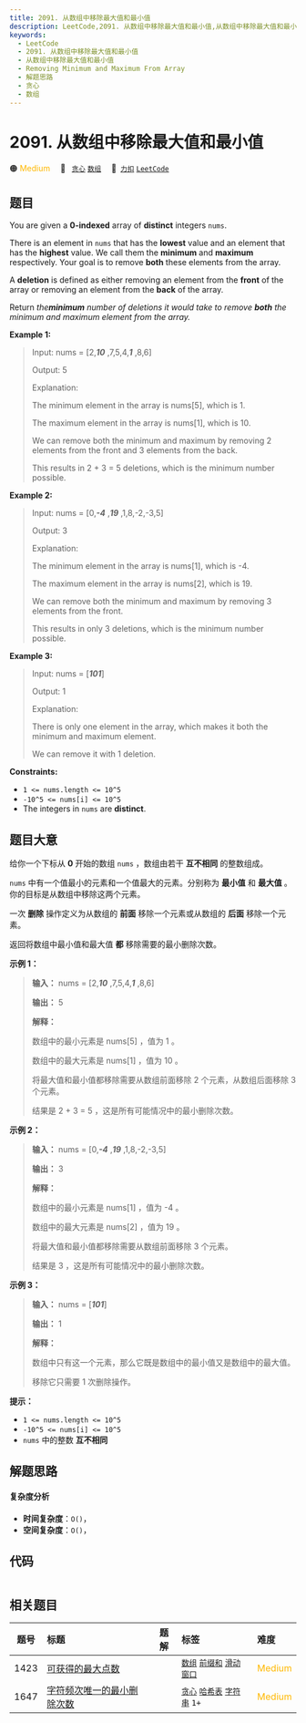```yaml
---
title: 2091. 从数组中移除最大值和最小值
description: LeetCode,2091. 从数组中移除最大值和最小值,从数组中移除最大值和最小值,Removing Minimum and Maximum From Array,解题思路,贪心,数组
keywords:
  - LeetCode
  - 2091. 从数组中移除最大值和最小值
  - 从数组中移除最大值和最小值
  - Removing Minimum and Maximum From Array
  - 解题思路
  - 贪心
  - 数组
---
```


# 2091. 从数组中移除最大值和最小值

🟠 <font color=#ffb800>Medium</font>&emsp; 🔖&ensp; [`贪心`](/tag/greedy.md) [`数组`](/tag/array.md)&emsp; 🔗&ensp;[`力扣`](https://leetcode.cn/problems/removing-minimum-and-maximum-from-array) [`LeetCode`](https://leetcode.com/problems/removing-minimum-and-maximum-from-array)

## 题目

You are given a **0-indexed** array of **distinct** integers `nums`.

There is an element in `nums` that has the **lowest** value and an element
that has the **highest** value. We call them the **minimum** and **maximum**
respectively. Your goal is to remove **both** these elements from the array.

A **deletion** is defined as either removing an element from the **front** of
the array or removing an element from the **back** of the array.

Return _the**minimum** number of deletions it would take to remove **both**
the minimum and maximum element from the array._



**Example 1:**

> Input: nums = [2,_**10**_ ,7,5,4,_**1**_ ,8,6]
> 
> Output: 5
> 
> Explanation: 
> 
> The minimum element in the array is nums[5], which is 1.
> 
> The maximum element in the array is nums[1], which is 10.
> 
> We can remove both the minimum and maximum by removing 2 elements from the front and 3 elements from the back.
> 
> This results in 2 + 3 = 5 deletions, which is the minimum number possible.

**Example 2:**

> Input: nums = [0,_**-4**_ ,_**19**_ ,1,8,-2,-3,5]
> 
> Output: 3
> 
> Explanation: 
> 
> The minimum element in the array is nums[1], which is -4.
> 
> The maximum element in the array is nums[2], which is 19.
> 
> We can remove both the minimum and maximum by removing 3 elements from the front.
> 
> This results in only 3 deletions, which is the minimum number possible.

**Example 3:**

> Input: nums = [_**101**_]
> 
> Output: 1
> 
> Explanation:  
> 
> There is only one element in the array, which makes it both the minimum and maximum element.
> 
> We can remove it with 1 deletion.

**Constraints:**

  * `1 <= nums.length <= 10^5`
  * `-10^5 <= nums[i] <= 10^5`
  * The integers in `nums` are **distinct**.


## 题目大意

给你一个下标从 **0** 开始的数组 `nums` ，数组由若干 **互不相同** 的整数组成。

`nums` 中有一个值最小的元素和一个值最大的元素。分别称为 **最小值** 和 **最大值** 。你的目标是从数组中移除这两个元素。

一次 **删除** 操作定义为从数组的 **前面** 移除一个元素或从数组的 **后面** 移除一个元素。

返回将数组中最小值和最大值 **都** 移除需要的最小删除次数。



**示例 1：**

> 
> 
> 
> 
> 
> **输入：** nums = [2,_**10**_ ,7,5,4,_**1**_ ,8,6]
> 
> **输出：** 5
> 
> **解释：**
> 
> 数组中的最小元素是 nums[5] ，值为 1 。
> 
> 数组中的最大元素是 nums[1] ，值为 10 。
> 
> 将最大值和最小值都移除需要从数组前面移除 2 个元素，从数组后面移除 3 个元素。
> 
> 结果是 2 + 3 = 5 ，这是所有可能情况中的最小删除次数。
> 
> 

**示例 2：**

> 
> 
> 
> 
> 
> **输入：** nums = [0,_**-4**_ ,_**19**_ ,1,8,-2,-3,5]
> 
> **输出：** 3
> 
> **解释：**
> 
> 数组中的最小元素是 nums[1] ，值为 -4 。
> 
> 数组中的最大元素是 nums[2] ，值为 19 。
> 
> 将最大值和最小值都移除需要从数组前面移除 3 个元素。
> 
> 结果是 3 ，这是所有可能情况中的最小删除次数。 
> 
> 

**示例 3：**

> 
> 
> 
> 
> 
> **输入：** nums = [_**101**_]
> 
> **输出：** 1
> 
> **解释：**
> 
> 数组中只有这一个元素，那么它既是数组中的最小值又是数组中的最大值。
> 
> 移除它只需要 1 次删除操作。
> 
> 



**提示：**

  * `1 <= nums.length <= 10^5`
  * `-10^5 <= nums[i] <= 10^5`
  * `nums` 中的整数 **互不相同**


## 解题思路

#### 复杂度分析

- **时间复杂度**：`O()`，
- **空间复杂度**：`O()`，

## 代码

```javascript

```

## 相关题目

<!-- prettier-ignore -->
| 题号 | 标题 | 题解 | 标签 | 难度 |
| :------: | :------ | :------: | :------ | :------ |
| 1423 | [可获得的最大点数](https://leetcode.com/problems/maximum-points-you-can-obtain-from-cards) |  |  [`数组`](/tag/array.md) [`前缀和`](/tag/prefix-sum.md) [`滑动窗口`](/tag/sliding-window.md) | <font color=#ffb800>Medium</font> |
| 1647 | [字符频次唯一的最小删除次数](https://leetcode.com/problems/minimum-deletions-to-make-character-frequencies-unique) |  |  [`贪心`](/tag/greedy.md) [`哈希表`](/tag/hash-table.md) [`字符串`](/tag/string.md) `1+` | <font color=#ffb800>Medium</font> |